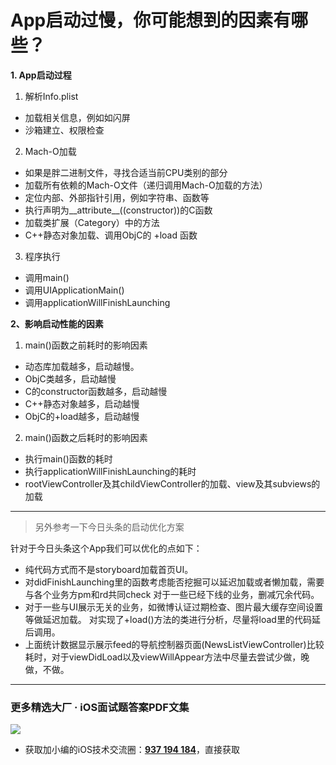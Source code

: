 # App启动过慢，你可能想到的因素有哪些？

**1. App启动过程**

1. 解析Info.plist
* 加载相关信息，例如如闪屏
* 沙箱建立、权限检查


2. Mach-O加载

* 如果是胖二进制文件，寻找合适当前CPU类别的部分
* 加载所有依赖的Mach-O文件（递归调用Mach-O加载的方法）
* 定位内部、外部指针引用，例如字符串、函数等
* 执行声明为__attribute__((constructor))的C函数
* 加载类扩展（Category）中的方法
* C++静态对象加载、调用ObjC的 +load 函数


3. 程序执行

* 调用main()
* 调用UIApplicationMain()
* 调用applicationWillFinishLaunching



**2、影响启动性能的因素**

1. main()函数之前耗时的影响因素

* 动态库加载越多，启动越慢。
* ObjC类越多，启动越慢
* C的constructor函数越多，启动越慢
* C++静态对象越多，启动越慢
* ObjC的+load越多，启动越慢



2. main()函数之后耗时的影响因素

* 执行main()函数的耗时
* 执行applicationWillFinishLaunching的耗时
* rootViewController及其childViewController的加载、view及其subviews的加载

***
>另外参考一下今日头条的启动优化方案

针对于今日头条这个App我们可以优化的点如下：

* 纯代码方式而不是storyboard加载首页UI。
* 对didFinishLaunching里的函数考虑能否挖掘可以延迟加载或者懒加载，需要与各个业务方pm和rd共同check 对于一些已经下线的业务，删减冗余代码。
* 对于一些与UI展示无关的业务，如微博认证过期检查、图片最大缓存空间设置等做延迟加载。
对实现了+load()方法的类进行分析，尽量将load里的代码延后调用。
* 上面统计数据显示展示feed的导航控制器页面(NewsListViewController)比较耗时，对于viewDidLoad以及viewWillAppear方法中尽量去尝试少做，晚做，不做。

***
### 更多精选大厂 · iOS面试题答案PDF文集

![](https://upload-images.jianshu.io/upload_images/17495317-e01b6f4e054727b7.png?imageMogr2/auto-orient/strip%7CimageView2/2/w/1240)
* 获取加小编的iOS技术交流圈：**[937 194 184](https://jq.qq.com/?_wv=1027&k=5PARXCI)**，直接获取
